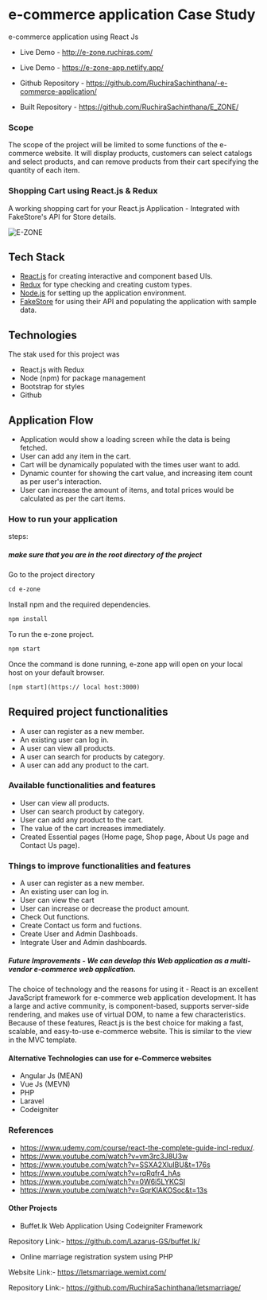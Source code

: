 #  e-commerce application Case Study
 e-commerce application using React Js
 
 - Live Demo - http://e-zone.ruchiras.com/
 - Live Demo - https://e-zone-app.netlify.app/
 
 - Github Repository - https://github.com/RuchiraSachinthana/-e-commerce-application/
- Built Repository - https://github.com/RuchiraSachinthana/E_ZONE/
 
 ### Scope  

The scope of the project will be limited to some functions of the e-commerce website. It will display products, customers can select catalogs and select products, and can remove products from their cart specifying the quantity of each item.  

  ### Shopping Cart using React.js & Redux

A working shopping cart for your React.js Application - Integrated with FakeStore's API for Store details. 

![E-ZONE](https://github.com/RuchiraSachinthana/-e-commerce-application/blob/main/About/Untitled%20design.gif)



## Tech Stack
- [React.js](https://reactjs.org/) for creating interactive and component based UIs.
- [Redux](https://redux.js.org/) for type checking and creating custom types.
- [Node.js](https://nodejs.org/en/) for setting up the application environment.
- [FakeStore](https://fakestoreapi.com/) for using their API and populating the application with sample data.

## Technologies
The stak used for this project was
- React.js with Redux
- Node (npm) for package management
- Bootstrap for styles
- Github

## Application Flow
- Application would show a loading screen while the data is being fetched.
- User can add any item in the cart. 
- Cart will be dynamically populated with the times user want to add.
- Dynamic counter for showing the cart value, and increasing item count as per user's interaction.
- User can increase the amount of items, and total prices would be calculated as per the cart items.

### How to run your application 
 steps:
 
 ##### make sure that you are in the root directory of the project

Go to the project directory
```html
cd e-zone
```
Install npm and the required dependencies.
```html
npm install
```
To run the e-zone project.
```html
npm start
```
Once the command is done running, e-zone app will open on your local host on your default browser.
```html
[npm start](https:// local host:3000)
```

 ## Required project functionalities  
 
   - A user can register as a new member.  
   - An existing user can log in.  
   - A user can view all products.  
   - A user can search for products by category.  
   - A user can add any product to the cart. 

 ### Available functionalities and features
 
 - User can view all products.
 - User can search product by category.
 - User can add any product to the cart.
 - The value of the cart increases immediately.
 - Created Essential pages (Home page, Shop page, About Us page and Contact Us page).

### Things to improve functionalities and features

 -  A user can register as a new member.
 -  An existing user can log in.
 -  User can view the cart
 -  User can increase or decrease the product amount.
 -  Check Out functions.
 -  Create Contact us form and fuctions.
 -  Create User and Admin Dashboads.
 -  Integrate User and Admin dashboards.

##### Future Improvements - We can develop this Web application as a multi-vendor e-commerce web application.



The choice of technology and the reasons for using it - React is an excellent JavaScript framework for e-commerce web application development. It has a large and active community, is component-based, supports server-side rendering, and makes use of virtual DOM, to name a few characteristics. Because of these features, React.js is the best choice for making a fast, scalable, and easy-to-use e-commerce website. This is similar to the view in the MVC template.

#### Alternative Technologies can use for e-Commerce websites

- Angular Js (MEAN)
- Vue Js (MEVN)
- PHP 
- Laravel
- Codeigniter

### References

- https://www.udemy.com/course/react-the-complete-guide-incl-redux/.
- https://www.youtube.com/watch?v=vm3rc3J8U3w
- https://www.youtube.com/watch?v=SSXA2XluIBU&t=176s
- https://www.youtube.com/watch?v=rqRqfr4_hAs
- https://www.youtube.com/watch?v=0W6i5LYKCSI
- https://www.youtube.com/watch?v=GqrKlAKOSoc&t=13s

#### Other Projects

- Buffet.lk Web Application Using Codeigniter Framework 
        
Repository Link:- https://github.com/Lazarus-GS/buffet.lk/

- Online marriage registration system using PHP 

Website Link:- https://letsmarriage.wemixt.com/

Repository Link:- https://github.com/RuchiraSachinthana/letsmarriage/
 

